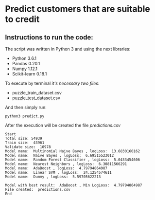 # Predict customers that are suitable to credit

## Instructions to run the code:

The script was written in Python 3 and using the next libraries: 
* Python 3.6.1
* Pandas 0.20.1
* Numpy 1.12.1
* Scikit-learn 0.18.1

To execute by terminal *it's necessary two files*:
* puzzle_train_dataset.csv
* puzzle_test_dataset.csv

And then simply run:
```
python3 predict.py
```

After the execution will be created the file *predictions.csv* 

```
Start
Total size: 54939
Train size:  43961
Validate size:  10978
Model name:  Multinomial Naive Bayes , logLoss:  13.6830160162
Model name:  Naive Bayes , logLoss:  6.69515523012
Model name:  Random Forest Classifier , logLoss:  5.0433454606
Model name:  Nearest Neighbors , logLoss:  6.30811566291
Model name:  AdaBoost , logLoss:  4.79794864987
Model name:  Linear SVM , logLoss:  24.1254574611
Model name:  Dummy , logLoss:  5.59705622213

Model with best result:  AdaBoost , Min LogLoss:  4.79794864987
File created:  predictions.csv
End
```
